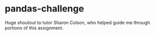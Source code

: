 # pandas-challenge
Huge shoutout to tutor Sharon Colson, who helped guide me through portions of this assignment.
